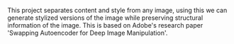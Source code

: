 This project separates content and style from any image, using this we can generate stylized versions of the image while preserving structural information of the image. This is based on Adobe's research paper 'Swapping Autoencoder for Deep Image Manipulation'.
